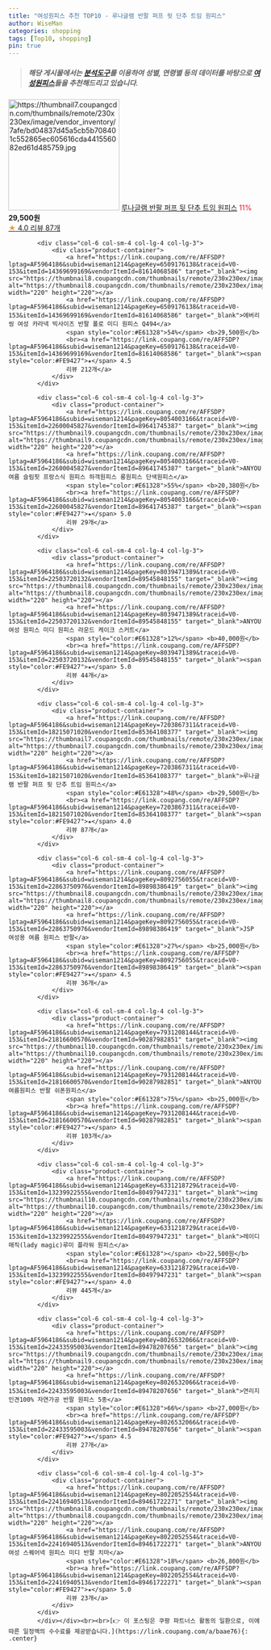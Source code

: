 ```yaml
---
title: "여성원피스 추천 TOP10 - 루나글램 반팔 퍼프 뒷 단추 트임 원피스"
author: WiseMan
categories: shopping
tags: [Top10, shopping]
pin: true
---
```


> ##### 해당 게시물에서는 [**분석도구**](https://itemscout.io/)를 이용하여 **성별**, **연령별** 등의 데이터를 바탕으로 [**여성원피스**](https://link.coupang.com/a/baae76)들을 추천해드리고 있습니다.
<div class="container"><div class="row">
            <div class="col-6 col-sm-4 col-lg-4 col-lg-3">
                <div class="product-container">
                    <a href="https://link.coupang.com/re/AFFSDP?lptag=AF5964186&subid=wiseman1214&pageKey=7203867311&traceid=V0-153&itemId=18215071016&vendorItemId=85364108392" target="_blank"><img src="https://thumbnail7.coupangcdn.com/thumbnails/remote/230x230ex/image/vendor_inventory/7afe/bd04837d45a5cb5b708401c552865ec605616cda441556082ed61d485759.jpg" alt="https://thumbnail7.coupangcdn.com/thumbnails/remote/230x230ex/image/vendor_inventory/7afe/bd04837d45a5cb5b708401c552865ec605616cda441556082ed61d485759.jpg" width="220" height="220"></a>
                    <a href="https://link.coupang.com/re/AFFSDP?lptag=AF5964186&subid=wiseman1214&pageKey=7203867311&traceid=V0-153&itemId=18215071016&vendorItemId=85364108392" target="_blank">루나글램 반팔 퍼프 뒷 단추 트임 원피스</a>
                    <span style="color:#E61328">11%</span> <b>29,500원</b>
                    <br><a href="https://link.coupang.com/re/AFFSDP?lptag=AF5964186&subid=wiseman1214&pageKey=7203867311&traceid=V0-153&itemId=18215071016&vendorItemId=85364108392" target="_blank"><span style="color:#FE9427">★</span> 4.0
                    리뷰 87개</a>
                </div>
            </div>
            
            <div class="col-6 col-sm-4 col-lg-4 col-lg-3">
                <div class="product-container">
                    <a href="https://link.coupang.com/re/AFFSDP?lptag=AF5964186&subid=wiseman1214&pageKey=6509176138&traceid=V0-153&itemId=14369699169&vendorItemId=81614068586" target="_blank"><img src="https://thumbnail8.coupangcdn.com/thumbnails/remote/230x230ex/image/vendor_inventory/6897/c197c616d7f6b0037bcbad96116a69911be7202d268768d7cdd170a7598f.jpeg" alt="https://thumbnail8.coupangcdn.com/thumbnails/remote/230x230ex/image/vendor_inventory/6897/c197c616d7f6b0037bcbad96116a69911be7202d268768d7cdd170a7598f.jpeg" width="220" height="220"></a>
                    <a href="https://link.coupang.com/re/AFFSDP?lptag=AF5964186&subid=wiseman1214&pageKey=6509176138&traceid=V0-153&itemId=14369699169&vendorItemId=81614068586" target="_blank">에버리씽 여성 카라넥 빅사이즈 반팔 폴로 미디 원피스 Q494</a>
                    <span style="color:#E61328">54%</span> <b>29,500원</b>
                    <br><a href="https://link.coupang.com/re/AFFSDP?lptag=AF5964186&subid=wiseman1214&pageKey=6509176138&traceid=V0-153&itemId=14369699169&vendorItemId=81614068586" target="_blank"><span style="color:#FE9427">★</span> 4.5
                    리뷰 212개</a>
                </div>
            </div>
            
            <div class="col-6 col-sm-4 col-lg-4 col-lg-3">
                <div class="product-container">
                    <a href="https://link.coupang.com/re/AFFSDP?lptag=AF5964186&subid=wiseman1214&pageKey=8054003166&traceid=V0-153&itemId=22600045827&vendorItemId=89641745387" target="_blank"><img src="https://thumbnail9.coupangcdn.com/thumbnails/remote/230x230ex/image/vendor_inventory/a9b1/2b1a0e0d05882f9a20d728d54cfad89c1bb0158472aa4d36a3dc0c7236ae.jpg" alt="https://thumbnail9.coupangcdn.com/thumbnails/remote/230x230ex/image/vendor_inventory/a9b1/2b1a0e0d05882f9a20d728d54cfad89c1bb0158472aa4d36a3dc0c7236ae.jpg" width="220" height="220"></a>
                    <a href="https://link.coupang.com/re/AFFSDP?lptag=AF5964186&subid=wiseman1214&pageKey=8054003166&traceid=V0-153&itemId=22600045827&vendorItemId=89641745387" target="_blank">ANYOU 여름 슬림핏 프랑스식 원피스 하객원피스 롱원피스 단색원피스</a>
                    <span style="color:#E61328">55%</span> <b>20,380원</b>
                    <br><a href="https://link.coupang.com/re/AFFSDP?lptag=AF5964186&subid=wiseman1214&pageKey=8054003166&traceid=V0-153&itemId=22600045827&vendorItemId=89641745387" target="_blank"><span style="color:#FE9427">★</span> 5.0
                    리뷰 29개</a>
                </div>
            </div>
            
            <div class="col-6 col-sm-4 col-lg-4 col-lg-3">
                <div class="product-container">
                    <a href="https://link.coupang.com/re/AFFSDP?lptag=AF5964186&subid=wiseman1214&pageKey=8039471389&traceid=V0-153&itemId=22503720132&vendorItemId=89545848155" target="_blank"><img src="https://thumbnail8.coupangcdn.com/thumbnails/remote/230x230ex/image/vendor_inventory/cf9f/ad5ffd8a2d148a44cd44103a5884efd6fc25537a77668206707af0fb10f2.jpg" alt="https://thumbnail8.coupangcdn.com/thumbnails/remote/230x230ex/image/vendor_inventory/cf9f/ad5ffd8a2d148a44cd44103a5884efd6fc25537a77668206707af0fb10f2.jpg" width="220" height="220"></a>
                    <a href="https://link.coupang.com/re/AFFSDP?lptag=AF5964186&subid=wiseman1214&pageKey=8039471389&traceid=V0-153&itemId=22503720132&vendorItemId=89545848155" target="_blank">ANYOU 여성 원피스 미디 원피스 라운드 케이크 스커트</a>
                    <span style="color:#E61328">12%</span> <b>40,000원</b>
                    <br><a href="https://link.coupang.com/re/AFFSDP?lptag=AF5964186&subid=wiseman1214&pageKey=8039471389&traceid=V0-153&itemId=22503720132&vendorItemId=89545848155" target="_blank"><span style="color:#FE9427">★</span> 5.0
                    리뷰 44개</a>
                </div>
            </div>
            
            <div class="col-6 col-sm-4 col-lg-4 col-lg-3">
                <div class="product-container">
                    <a href="https://link.coupang.com/re/AFFSDP?lptag=AF5964186&subid=wiseman1214&pageKey=7203867311&traceid=V0-153&itemId=18215071020&vendorItemId=85364108377" target="_blank"><img src="https://thumbnail7.coupangcdn.com/thumbnails/remote/230x230ex/image/vendor_inventory/9e57/4c787c64e16112b0513e7b7a792bae09e472cab48feb215f45a49bf86adb.jpg" alt="https://thumbnail7.coupangcdn.com/thumbnails/remote/230x230ex/image/vendor_inventory/9e57/4c787c64e16112b0513e7b7a792bae09e472cab48feb215f45a49bf86adb.jpg" width="220" height="220"></a>
                    <a href="https://link.coupang.com/re/AFFSDP?lptag=AF5964186&subid=wiseman1214&pageKey=7203867311&traceid=V0-153&itemId=18215071020&vendorItemId=85364108377" target="_blank">루나글램 반팔 퍼프 뒷 단추 트임 원피스</a>
                    <span style="color:#E61328">48%</span> <b>29,500원</b>
                    <br><a href="https://link.coupang.com/re/AFFSDP?lptag=AF5964186&subid=wiseman1214&pageKey=7203867311&traceid=V0-153&itemId=18215071020&vendorItemId=85364108377" target="_blank"><span style="color:#FE9427">★</span> 4.0
                    리뷰 87개</a>
                </div>
            </div>
            
            <div class="col-6 col-sm-4 col-lg-4 col-lg-3">
                <div class="product-container">
                    <a href="https://link.coupang.com/re/AFFSDP?lptag=AF5964186&subid=wiseman1214&pageKey=8092756055&traceid=V0-153&itemId=22863750976&vendorItemId=89898386419" target="_blank"><img src="https://thumbnail8.coupangcdn.com/thumbnails/remote/230x230ex/image/vendor_inventory/dd6c/349b94eae111413ffb318d85adfc6aa0a39466ee115b750a4d37e84ac544.png" alt="https://thumbnail8.coupangcdn.com/thumbnails/remote/230x230ex/image/vendor_inventory/dd6c/349b94eae111413ffb318d85adfc6aa0a39466ee115b750a4d37e84ac544.png" width="220" height="220"></a>
                    <a href="https://link.coupang.com/re/AFFSDP?lptag=AF5964186&subid=wiseman1214&pageKey=8092756055&traceid=V0-153&itemId=22863750976&vendorItemId=89898386419" target="_blank">JSP 여성용 여름 원피스 반팔</a>
                    <span style="color:#E61328">27%</span> <b>25,000원</b>
                    <br><a href="https://link.coupang.com/re/AFFSDP?lptag=AF5964186&subid=wiseman1214&pageKey=8092756055&traceid=V0-153&itemId=22863750976&vendorItemId=89898386419" target="_blank"><span style="color:#FE9427">★</span> 4.5
                    리뷰 36개</a>
                </div>
            </div>
            
            <div class="col-6 col-sm-4 col-lg-4 col-lg-3">
                <div class="product-container">
                    <a href="https://link.coupang.com/re/AFFSDP?lptag=AF5964186&subid=wiseman1214&pageKey=7931208144&traceid=V0-153&itemId=21816600570&vendorItemId=90287982851" target="_blank"><img src="https://thumbnail10.coupangcdn.com/thumbnails/remote/230x230ex/image/vendor_inventory/da9f/a8d2eea7b3eb64c922da1b564eb82b5809c23792d62b860967faabac148f.jpg" alt="https://thumbnail10.coupangcdn.com/thumbnails/remote/230x230ex/image/vendor_inventory/da9f/a8d2eea7b3eb64c922da1b564eb82b5809c23792d62b860967faabac148f.jpg" width="220" height="220"></a>
                    <a href="https://link.coupang.com/re/AFFSDP?lptag=AF5964186&subid=wiseman1214&pageKey=7931208144&traceid=V0-153&itemId=21816600570&vendorItemId=90287982851" target="_blank">ANYOU 여름원피스 반팔 쉬폰원피스</a>
                    <span style="color:#E61328">75%</span> <b>25,000원</b>
                    <br><a href="https://link.coupang.com/re/AFFSDP?lptag=AF5964186&subid=wiseman1214&pageKey=7931208144&traceid=V0-153&itemId=21816600570&vendorItemId=90287982851" target="_blank"><span style="color:#FE9427">★</span> 4.5
                    리뷰 103개</a>
                </div>
            </div>
            
            <div class="col-6 col-sm-4 col-lg-4 col-lg-3">
                <div class="product-container">
                    <a href="https://link.coupang.com/re/AFFSDP?lptag=AF5964186&subid=wiseman1214&pageKey=6331218729&traceid=V0-153&itemId=13239922555&vendorItemId=80497947231" target="_blank"><img src="https://thumbnail10.coupangcdn.com/thumbnails/remote/230x230ex/image/vendor_inventory/1693/badeafb9f81da4e67fd35e5846503ef1ec9c162889875c83bc4c14078347.jpg" alt="https://thumbnail10.coupangcdn.com/thumbnails/remote/230x230ex/image/vendor_inventory/1693/badeafb9f81da4e67fd35e5846503ef1ec9c162889875c83bc4c14078347.jpg" width="220" height="220"></a>
                    <a href="https://link.coupang.com/re/AFFSDP?lptag=AF5964186&subid=wiseman1214&pageKey=6331218729&traceid=V0-153&itemId=13239922555&vendorItemId=80497947231" target="_blank">레이디 매직(lady magic)루미 플라워 원피스</a>
                    <span style="color:#E61328"></span> <b>22,500원</b>
                    <br><a href="https://link.coupang.com/re/AFFSDP?lptag=AF5964186&subid=wiseman1214&pageKey=6331218729&traceid=V0-153&itemId=13239922555&vendorItemId=80497947231" target="_blank"><span style="color:#FE9427">★</span> 4.0
                    리뷰 445개</a>
                </div>
            </div>
            
            <div class="col-6 col-sm-4 col-lg-4 col-lg-3">
                <div class="product-container">
                    <a href="https://link.coupang.com/re/AFFSDP?lptag=AF5964186&subid=wiseman1214&pageKey=8026532066&traceid=V0-153&itemId=22433595003&vendorItemId=89478207656" target="_blank"><img src="https://thumbnail9.coupangcdn.com/thumbnails/remote/230x230ex/image/vendor_inventory/adb7/17d9ae260dc8a1d2aee4cbb20b2ee1173a7e00590b6acc5405ba49c7ef93.jpg" alt="https://thumbnail9.coupangcdn.com/thumbnails/remote/230x230ex/image/vendor_inventory/adb7/17d9ae260dc8a1d2aee4cbb20b2ee1173a7e00590b6acc5405ba49c7ef93.jpg" width="220" height="220"></a>
                    <a href="https://link.coupang.com/re/AFFSDP?lptag=AF5964186&subid=wiseman1214&pageKey=8026532066&traceid=V0-153&itemId=22433595003&vendorItemId=89478207656" target="_blank">연리지 인견100% 자연가공 반팔 원피스 5종</a>
                    <span style="color:#E61328">66%</span> <b>27,000원</b>
                    <br><a href="https://link.coupang.com/re/AFFSDP?lptag=AF5964186&subid=wiseman1214&pageKey=8026532066&traceid=V0-153&itemId=22433595003&vendorItemId=89478207656" target="_blank"><span style="color:#FE9427">★</span> 4.5
                    리뷰 27개</a>
                </div>
            </div>
            
            <div class="col-6 col-sm-4 col-lg-4 col-lg-3">
                <div class="product-container">
                    <a href="https://link.coupang.com/re/AFFSDP?lptag=AF5964186&subid=wiseman1214&pageKey=8022052554&traceid=V0-153&itemId=22416940513&vendorItemId=89461722271" target="_blank"><img src="https://thumbnail8.coupangcdn.com/thumbnails/remote/230x230ex/image/vendor_inventory/99b0/eb85cda418d2566ccd861013872986fea20ba36d6686c46620590df25af5.jpg" alt="https://thumbnail8.coupangcdn.com/thumbnails/remote/230x230ex/image/vendor_inventory/99b0/eb85cda418d2566ccd861013872986fea20ba36d6686c46620590df25af5.jpg" width="220" height="220"></a>
                    <a href="https://link.coupang.com/re/AFFSDP?lptag=AF5964186&subid=wiseman1214&pageKey=8022052554&traceid=V0-153&itemId=22416940513&vendorItemId=89461722271" target="_blank">ANYOU 여성 스퀘어넥 원피스 미디 반팔 치마</a>
                    <span style="color:#E61328">18%</span> <b>26,800원</b>
                    <br><a href="https://link.coupang.com/re/AFFSDP?lptag=AF5964186&subid=wiseman1214&pageKey=8022052554&traceid=V0-153&itemId=22416940513&vendorItemId=89461722271" target="_blank"><span style="color:#FE9427">★</span> 5.0
                    리뷰 23개</a>
                </div>
            </div>
            </div></div><br><br>[👉 이 포스팅은 쿠팡 파트너스 활동의 일환으로, 이에 따른 일정액의 수수료를 제공받습니다.](https://link.coupang.com/a/baae76){: .center}